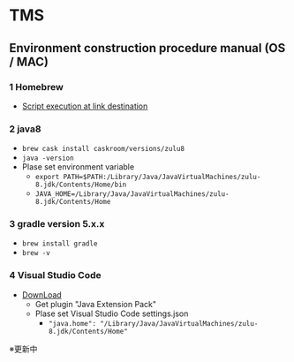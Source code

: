 # TMS

## Environment construction procedure manual (OS / MAC)

### 1 Homebrew
- [Script execution at link destination](https://brew.sh/index_ja)

### 2 java8
- `brew cask install caskroom/versions/zulu8`
- `java -version`
- Plase set environment variable
    - `export PATH=$PATH:/Library/Java/JavaVirtualMachines/zulu-8.jdk/Contents/Home/bin`
    - `JAVA_HOME=/Library/Java/JavaVirtualMachines/zulu-8.jdk/Contents/Home`

### 3 gradle version 5.x.x
- `brew install gradle`
- `brew -v`

### 4 Visual Studio Code
- [DownLoad](https://code.visualstudio.com/download)
    - Get plugin "Java Extension Pack"
    - Plase set Visual Studio Code settings.json
        - `"java.home": "/Library/Java/JavaVirtualMachines/zulu-8.jdk/Contents/Home"`


※更新中

